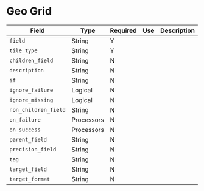 # Geo Grid

|Field|Type|Required|Use|Description|
|---|---|---|---|---|
|`field`|String|Y|||
|`tile_type`|String|Y|||
|`children_field`|String|N|||
|`description`|String|N|||
|`if`|String|N|||
|`ignore_failure`|Logical|N|||
|`ignore_missing`|Logical|N|||
|`non_children_field`|String|N|||
|`on_failure`|Processors|N|||
|`on_success`|Processors|N|||
|`parent_field`|String|N|||
|`precision_field`|String|N|||
|`tag`|String|N|||
|`target_field`|String|N|||
|`target_format`|String|N|||
